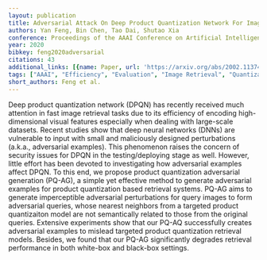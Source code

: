 ```yaml
---
layout: publication
title: Adversarial Attack On Deep Product Quantization Network For Image Retrieval
authors: Yan Feng, Bin Chen, Tao Dai, Shutao Xia
conference: Proceedings of the AAAI Conference on Artificial Intelligence
year: 2020
bibkey: feng2020adversarial
citations: 43
additional_links: [{name: Paper, url: 'https://arxiv.org/abs/2002.11374'}]
tags: ["AAAI", "Efficiency", "Evaluation", "Image Retrieval", "Quantization", "Robustness", "Scalability"]
short_authors: Feng et al.
---
```

Deep product quantization network (DPQN) has recently received much attention
in fast image retrieval tasks due to its efficiency of encoding
high-dimensional visual features especially when dealing with large-scale
datasets. Recent studies show that deep neural networks (DNNs) are vulnerable
to input with small and maliciously designed perturbations (a.k.a., adversarial
examples). This phenomenon raises the concern of security issues for DPQN in
the testing/deploying stage as well. However, little effort has been devoted to
investigating how adversarial examples affect DPQN. To this end, we propose
product quantization adversarial generation (PQ-AG), a simple yet effective
method to generate adversarial examples for product quantization based
retrieval systems. PQ-AG aims to generate imperceptible adversarial
perturbations for query images to form adversarial queries, whose nearest
neighbors from a targeted product quantizaiton model are not semantically
related to those from the original queries. Extensive experiments show that our
PQ-AQ successfully creates adversarial examples to mislead targeted product
quantization retrieval models. Besides, we found that our PQ-AG significantly
degrades retrieval performance in both white-box and black-box settings.